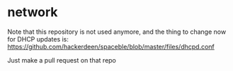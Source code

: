 # network

Note that this repository is not used anymore, and the thing to change now for DHCP updates is: https://github.com/hackerdeen/spaceble/blob/master/files/dhcpd.conf

Just make a pull request on that repo
